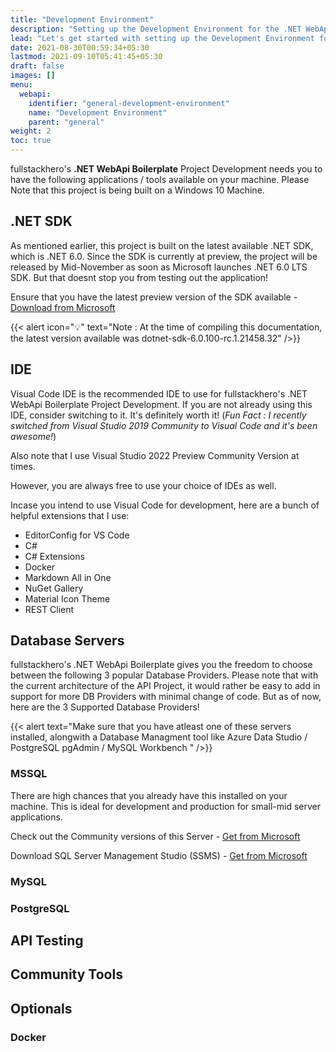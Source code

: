```yaml
---
title: "Development Environment"
description: "Setting up the Development Environment for the .NET WebApi Boilerplate"
lead: "Let's get started with setting up the Development Environment for .NET WebApi Boilerplate Development!"
date: 2021-08-30T00:59:34+05:30
lastmod: 2021-09-10T05:41:45+05:30
draft: false
images: []
menu:
  webapi:
    identifier: "general-development-environment"
    name: "Development Environment"
    parent: "general"
weight: 2
toc: true
---
```

fullstackhero's **.NET WebApi Boilerplate** Project Development needs you to have the following applications / tools available on your machine. Please Note that this project is being built on a Windows 10 Machine.

## .NET SDK

As mentioned earlier, this project is built on the latest available .NET SDK, which is .NET 6.0. Since the SDK is currently at preview, the project will be released by Mid-November as soon as Microsoft launches .NET 6.0 LTS SDK. But that doesnt stop you from testing out the application!

Ensure that you have the latest preview version of the SDK available - [Download from Microsoft](https://dotnet.microsoft.com/download/dotnet/6.0)

{{< alert icon="💡" text="Note : At the time of compiling this documentation, the latest version available was dotnet-sdk-6.0.100-rc.1.21458.32" />}}


## IDE

Visual Code IDE is the recommended IDE to use for fullstackhero's .NET WebApi Boilerplate Project Development. If you are not already using this IDE, consider switching to it. It's definitely worth it! (_Fun Fact : I recently switched from Visual Studio 2019 Community to Visual Code and it's been awesome!_)

Also note that I use Visual Studio 2022 Preview Community Version at times.

However, you are always free to use your choice of IDEs as well.

Incase you intend to use Visual Code for development, here are a bunch of helpful extensions that I use:
- EditorConfig for VS Code
- C#
- C# Extensions
- Docker
- Markdown All in One
- NuGet Gallery
- Material Icon Theme
- REST Client

## Database Servers

fullstackhero's .NET WebApi Boilerplate gives you the freedom to choose between the following 3 popular Database Providers. Please note that with the current architecture of the API Project, it would rather be easy to add in support for more DB Providers with minimal change of code. But as of now, here are the 3 Supported Database Providers!

{{< alert text="Make sure that you have atleast one of these servers installed, alongwith a Database Managment tool like Azure Data Studio / PostgreSQL pgAdmin / MySQL Workbench " />}}


### MSSQL

There are high chances that you already have this installed on your machine. This is ideal for development and production for small-mid server applications.

Check out the Community versions of this Server - [Get from Microsoft](https://www.microsoft.com/en-in/sql-server/sql-server-downloads)

Download SQL Server Management Studio (SSMS) - [Get from Microsoft](https://docs.microsoft.com/en-us/sql/ssms/download-sql-server-management-studio-ssms?view=sql-server-ver15)



### MySQL

### PostgreSQL

## API Testing

## Community Tools

## Optionals

### Docker

